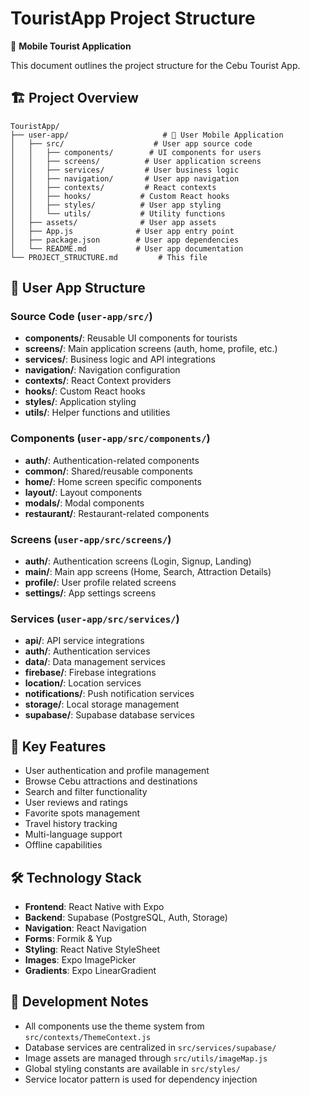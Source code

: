# TouristApp Project Structure

📁 **Mobile Tourist Application**

This document outlines the project structure for the Cebu Tourist App.

## 🏗️ **Project Overview**

```
TouristApp/
├── user-app/                     # 📱 User Mobile Application
│   ├── src/                    # User app source code
│   │   ├── components/        # UI components for users
│   │   ├── screens/          # User application screens
│   │   ├── services/         # User business logic
│   │   ├── navigation/       # User app navigation
│   │   ├── contexts/         # React contexts
│   │   ├── hooks/           # Custom React hooks
│   │   ├── styles/          # User app styling
│   │   └── utils/           # Utility functions
│   ├── assets/              # User app assets
│   ├── App.js              # User app entry point
│   ├── package.json        # User app dependencies
│   └── README.md           # User app documentation
└── PROJECT_STRUCTURE.md         # This file
```

## 📱 **User App Structure**

### **Source Code** (`user-app/src/`)
- **components/**: Reusable UI components for tourists
- **screens/**: Main application screens (auth, home, profile, etc.)
- **services/**: Business logic and API integrations
- **navigation/**: Navigation configuration
- **contexts/**: React Context providers
- **hooks/**: Custom React hooks
- **styles/**: Application styling
- **utils/**: Helper functions and utilities

### **Components** (`user-app/src/components/`)
- **auth/**: Authentication-related components
- **common/**: Shared/reusable components
- **home/**: Home screen specific components
- **layout/**: Layout components
- **modals/**: Modal components
- **restaurant/**: Restaurant-related components

### **Screens** (`user-app/src/screens/`)
- **auth/**: Authentication screens (Login, Signup, Landing)
- **main/**: Main app screens (Home, Search, Attraction Details)
- **profile/**: User profile related screens
- **settings/**: App settings screens

### **Services** (`user-app/src/services/`)
- **api/**: API service integrations
- **auth/**: Authentication services
- **data/**: Data management services
- **firebase/**: Firebase integrations
- **location/**: Location services
- **notifications/**: Push notification services
- **storage/**: Local storage management
- **supabase/**: Supabase database services

## 🎯 **Key Features**

- User authentication and profile management
- Browse Cebu attractions and destinations
- Search and filter functionality
- User reviews and ratings
- Favorite spots management
- Travel history tracking
- Multi-language support
- Offline capabilities

## 🛠️ **Technology Stack**

- **Frontend**: React Native with Expo
- **Backend**: Supabase (PostgreSQL, Auth, Storage)
- **Navigation**: React Navigation
- **Forms**: Formik & Yup
- **Styling**: React Native StyleSheet
- **Images**: Expo ImagePicker
- **Gradients**: Expo LinearGradient

## 📝 **Development Notes**

- All components use the theme system from `src/contexts/ThemeContext.js`
- Database services are centralized in `src/services/supabase/`
- Image assets are managed through `src/utils/imageMap.js`
- Global styling constants are available in `src/styles/`
- Service locator pattern is used for dependency injection